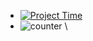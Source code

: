 - [![Project Time](https://wakatime.com/badge/user/018b656a-a6ba-405e-86e7-6317ad04e233/project/6008bca1-8ffd-4a19-8475-9b602d960936.svg)](https://wakatime.com/badge/user/018b656a-a6ba-405e-86e7-6317ad04e233/project/6008bca1-8ffd-4a19-8475-9b602d960936)
- ![counter](https://moe-counter.glitch.me/get/@enoughdrama?theme=asoul) \

